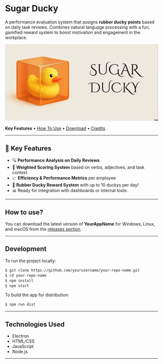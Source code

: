 # Sugar Ducky

A performance evaluation system that assigns **rubber ducky points** based on daily task reviews. Combines natural language processing with a fun, gamified reward system to boost motivation and engagement in the workplace.

![SugarDucky Banner](./SugarDucky.jpeg)

**Key Features** • [How To Use](#how-to-use) • [Download](#how-to-use) • [Credits](#technologies-used) 

---

## 🚀 Key Features

- 🔍 **Performance Analysis on Daily Reviews**
- 🎯 **Weighted Scoring System** based on verbs, adjectives, and task context
- 📈 **Efficiency & Performance Metrics** per employee
- 🐤 **Rubber Ducky Reward System** with up to 10 duckys per day!
- 📊 Ready for integration with dashboards or internal tools

---



## How to use?

You can download the latest version of **YourAppName** for Windows, Linux, and macOS from the [releases section](https://github.com/yourusername/your-repo-name/releases/latest).

---

## Development

To run the project locally:

```bash
$ git clone https://github.com/yourusername/your-repo-name.git
$ cd your-repo-name
$ npm install
$ npm start
```

To build the app for distribution:

```bash
$ npm run dist
```

---

## Technologies Used

- Electron
- HTML/CSS
- JavaScript
- Node.js

---

